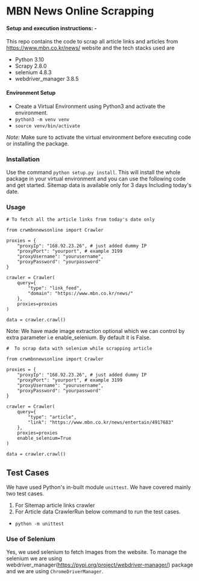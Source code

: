 # MBN News Online Scrapping

#### Setup and execution instructions: - 

This repo contains the code to scrap all article links and articles from https://www.mbn.co.kr/news/ website and the tech stacks used are
- Python 3.10
- Scrapy 2.8.0
- selenium 4.8.3
- webdriver_manager 3.8.5


#### Environment Setup

- Create a Virtual Environment using Python3 and activate the environment.
- `python3 -m venv venv`
- `source venv/bin/activate`

*Note:* Make sure to activate the virtual environment before executing code or installing the package.

### Installation

Use the command `python setup.py install`. This will install the whole package in your virtual environment and you can use the following code and get started.
Sitemap data is available only for 3 days Including today's date.
### Usage
```
# To fetch all the article links from today's date only

from crwmbnnewsonline import Crawler

proxies = {
    "proxyIp": "168.92.23.26", # just added dummy IP
    "proxyPort": "yourport", # example 3199
    "proxyUsername": "yourusername",
    "proxyPassword": "yourpassword"
}

crawler = Crawler(
    query={
        "type": "link_feed",
        "domain": "https://www.mbn.co.kr/news/"
    },
    proxies=proxies
)

data = crawler.crawl()
```
Note: We have made image extraction optional which we can control by extra parameter i.e enable_selenium. By default it is False.


```
#  To scrap data with selenium while scrapping article

from crwmbnnewsonline import Crawler

proxies = {
    "proxyIp": "168.92.23.26", # just added dummy IP
    "proxyPort": "yourport", # example 3199
    "proxyUsername": "yourusername",
    "proxyPassword": "yourpassword"
}

crawler = Crawler(
    query={
        "type": "article",
        "link": "https://www.mbn.co.kr/news/entertain/4917683"
    },
    proxies=proxies
    enable_selenium=True
)

data = crawler.crawl()
```

## Test Cases
We have used Python's in-built module `unittest`.
We have covered mainly two test cases.
1. For Sitemap article links crawler
2. For Article data CrawlerRun below command to run the test cases.
- `python -m unittest`

### Use of Selenium

Yes, we used selenium to fetch Images from the website. To manage the selenium we are using webdriver_manager(https://pypi.org/project/webdriver-manager/) package and we are using `ChromeDriverManager`.